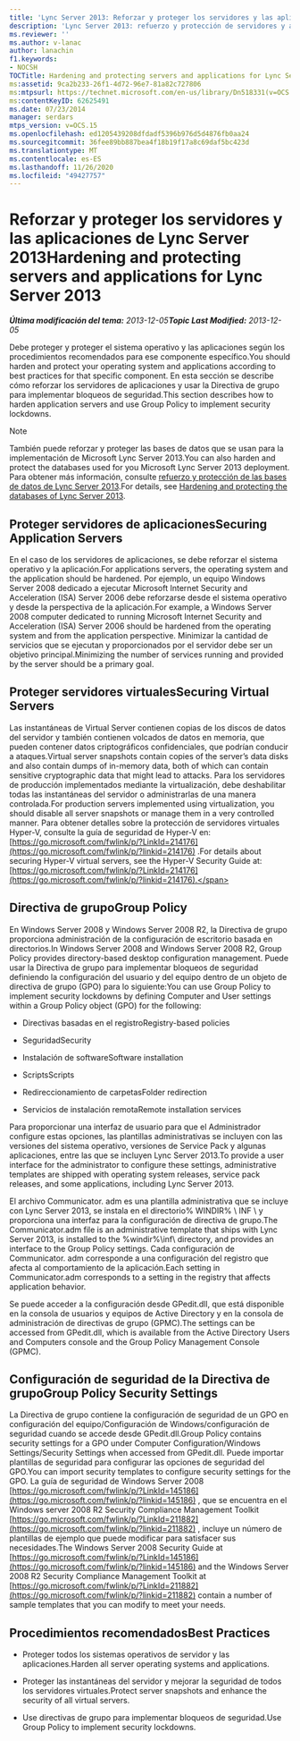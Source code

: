```yaml
---
title: 'Lync Server 2013: Reforzar y proteger los servidores y las aplicaciones'
description: 'Lync Server 2013: refuerzo y protección de servidores y aplicaciones.'
ms.reviewer: ''
ms.author: v-lanac
author: lanachin
f1.keywords:
- NOCSH
TOCTitle: Hardening and protecting servers and applications for Lync Server 2013
ms:assetid: 9ca2b233-26f1-4d72-96e7-81a82c727806
ms:mtpsurl: https://technet.microsoft.com/en-us/library/Dn518331(v=OCS.15)
ms:contentKeyID: 62625491
ms.date: 07/23/2014
manager: serdars
mtps_version: v=OCS.15
ms.openlocfilehash: ed1205439208dfdadf5396b976d5d4876fb0aa24
ms.sourcegitcommit: 36fee89bb887bea4f18b19f17a8c69daf5bc423d
ms.translationtype: MT
ms.contentlocale: es-ES
ms.lasthandoff: 11/26/2020
ms.locfileid: "49427757"
---
```

# <a name="hardening-and-protecting-servers-and-applications-for-lync-server-2013"></a><span data-ttu-id="e7e2b-103">Reforzar y proteger los servidores y las aplicaciones de Lync Server 2013</span><span class="sxs-lookup"><span data-stu-id="e7e2b-103">Hardening and protecting servers and applications for Lync Server 2013</span></span>

<div data-xmlns="http://www.w3.org/1999/xhtml">

<div class="topic" data-xmlns="http://www.w3.org/1999/xhtml" data-msxsl="urn:schemas-microsoft-com:xslt" data-cs="https://msdn.microsoft.com/">

<div data-asp="https://msdn2.microsoft.com/asp">



</div>

<div id="mainSection">

<div id="mainBody"><span data-ttu-id="e7e2b-104">

<span> </span></span><span class="sxs-lookup"><span data-stu-id="e7e2b-104">

<span> </span></span></span>

<span data-ttu-id="e7e2b-105">_**Última modificación del tema:** 2013-12-05_</span><span class="sxs-lookup"><span data-stu-id="e7e2b-105">_**Topic Last Modified:** 2013-12-05_</span></span>

<span data-ttu-id="e7e2b-106">Debe proteger y proteger el sistema operativo y las aplicaciones según los procedimientos recomendados para ese componente específico.</span><span class="sxs-lookup"><span data-stu-id="e7e2b-106">You should harden and protect your operating system and applications according to best practices for that specific component.</span></span> <span data-ttu-id="e7e2b-107">En esta sección se describe cómo reforzar los servidores de aplicaciones y usar la Directiva de grupo para implementar bloqueos de seguridad.</span><span class="sxs-lookup"><span data-stu-id="e7e2b-107">This section describes how to harden application servers and use Group Policy to implement security lockdowns.</span></span>

<div>


> [!NOTE]  
> <span data-ttu-id="e7e2b-108">También puede reforzar y proteger las bases de datos que se usan para la implementación de Microsoft Lync Server 2013.</span><span class="sxs-lookup"><span data-stu-id="e7e2b-108">You can also harden and protect the databases used for you Microsoft Lync Server 2013 deployment.</span></span> <span data-ttu-id="e7e2b-109">Para obtener más información, consulte <A href="lync-server-2013-hardening-and-protecting-databases.md">refuerzo y protección de las bases de datos de Lync Server 2013</A>.</span><span class="sxs-lookup"><span data-stu-id="e7e2b-109">For details, see <A href="lync-server-2013-hardening-and-protecting-databases.md">Hardening and protecting the databases of Lync Server 2013</A>.</span></span>



</div>

<div>

## <a name="securing-application-servers"></a><span data-ttu-id="e7e2b-110">Proteger servidores de aplicaciones</span><span class="sxs-lookup"><span data-stu-id="e7e2b-110">Securing Application Servers</span></span>

<span data-ttu-id="e7e2b-111">En el caso de los servidores de aplicaciones, se debe reforzar el sistema operativo y la aplicación.</span><span class="sxs-lookup"><span data-stu-id="e7e2b-111">For applications servers, the operating system and the application should be hardened.</span></span> <span data-ttu-id="e7e2b-112">Por ejemplo, un equipo Windows Server 2008 dedicado a ejecutar Microsoft Internet Security and Acceleration (ISA) Server 2006 debe reforzarse desde el sistema operativo y desde la perspectiva de la aplicación.</span><span class="sxs-lookup"><span data-stu-id="e7e2b-112">For example, a Windows Server 2008 computer dedicated to running Microsoft Internet Security and Acceleration (ISA) Server 2006 should be hardened from the operating system and from the application perspective.</span></span> <span data-ttu-id="e7e2b-113">Minimizar la cantidad de servicios que se ejecutan y proporcionados por el servidor debe ser un objetivo principal.</span><span class="sxs-lookup"><span data-stu-id="e7e2b-113">Minimizing the number of services running and provided by the server should be a primary goal.</span></span>

</div>

<div>

## <a name="securing-virtual-servers"></a><span data-ttu-id="e7e2b-114">Proteger servidores virtuales</span><span class="sxs-lookup"><span data-stu-id="e7e2b-114">Securing Virtual Servers</span></span>

<span data-ttu-id="e7e2b-115">Las instantáneas de Virtual Server contienen copias de los discos de datos del servidor y también contienen volcados de datos en memoria, que pueden contener datos criptográficos confidenciales, que podrían conducir a ataques.</span><span class="sxs-lookup"><span data-stu-id="e7e2b-115">Virtual server snapshots contain copies of the server’s data disks and also contain dumps of in-memory data, both of which can contain sensitive cryptographic data that might lead to attacks.</span></span> <span data-ttu-id="e7e2b-116">Para los servidores de producción implementados mediante la virtualización, debe deshabilitar todas las instantáneas del servidor o administrarlas de una manera controlada.</span><span class="sxs-lookup"><span data-stu-id="e7e2b-116">For production servers implemented using virtualization, you should disable all server snapshots or manage them in a very controlled manner.</span></span> <span data-ttu-id="e7e2b-117">Para obtener detalles sobre la protección de servidores virtuales Hyper-V, consulte la guía de seguridad de Hyper-V en: [https://go.microsoft.com/fwlink/p/?LinkId=214176](https://go.microsoft.com/fwlink/p/?linkid=214176) .</span><span class="sxs-lookup"><span data-stu-id="e7e2b-117">For details about securing Hyper-V virtual servers, see the Hyper-V Security Guide at: [https://go.microsoft.com/fwlink/p/?LinkId=214176](https://go.microsoft.com/fwlink/p/?linkid=214176).</span></span>

</div>

<div>

## <a name="group-policy"></a><span data-ttu-id="e7e2b-118">Directiva de grupo</span><span class="sxs-lookup"><span data-stu-id="e7e2b-118">Group Policy</span></span>

<span data-ttu-id="e7e2b-119">En Windows Server 2008 y Windows Server 2008 R2, la Directiva de grupo proporciona administración de la configuración de escritorio basada en directorios.</span><span class="sxs-lookup"><span data-stu-id="e7e2b-119">In Windows Server 2008 and Windows Server 2008 R2, Group Policy provides directory-based desktop configuration management.</span></span> <span data-ttu-id="e7e2b-120">Puede usar la Directiva de grupo para implementar bloqueos de seguridad definiendo la configuración del usuario y del equipo dentro de un objeto de directiva de grupo (GPO) para lo siguiente:</span><span class="sxs-lookup"><span data-stu-id="e7e2b-120">You can use Group Policy to implement security lockdowns by defining Computer and User settings within a Group Policy object (GPO) for the following:</span></span>

  - <span data-ttu-id="e7e2b-121">Directivas basadas en el registro</span><span class="sxs-lookup"><span data-stu-id="e7e2b-121">Registry-based policies</span></span>

  - <span data-ttu-id="e7e2b-122">Seguridad</span><span class="sxs-lookup"><span data-stu-id="e7e2b-122">Security</span></span>

  - <span data-ttu-id="e7e2b-123">Instalación de software</span><span class="sxs-lookup"><span data-stu-id="e7e2b-123">Software installation</span></span>

  - <span data-ttu-id="e7e2b-124">Scripts</span><span class="sxs-lookup"><span data-stu-id="e7e2b-124">Scripts</span></span>

  - <span data-ttu-id="e7e2b-125">Redireccionamiento de carpetas</span><span class="sxs-lookup"><span data-stu-id="e7e2b-125">Folder redirection</span></span>

  - <span data-ttu-id="e7e2b-126">Servicios de instalación remota</span><span class="sxs-lookup"><span data-stu-id="e7e2b-126">Remote installation services</span></span>

<span data-ttu-id="e7e2b-127">Para proporcionar una interfaz de usuario para que el Administrador configure estas opciones, las plantillas administrativas se incluyen con las versiones del sistema operativo, versiones de Service Pack y algunas aplicaciones, entre las que se incluyen Lync Server 2013.</span><span class="sxs-lookup"><span data-stu-id="e7e2b-127">To provide a user interface for the administrator to configure these settings, administrative templates are shipped with operating system releases, service pack releases, and some applications, including Lync Server 2013.</span></span>

<span data-ttu-id="e7e2b-128">El archivo Communicator. adm es una plantilla administrativa que se incluye con Lync Server 2013, se instala en el directorio% WINDIR% \\ INF \\ y proporciona una interfaz para la configuración de directiva de grupo.</span><span class="sxs-lookup"><span data-stu-id="e7e2b-128">The Communicator.adm file is an administrative template that ships with Lync Server 2013, is installed to the %windir%\\inf\\ directory, and provides an interface to the Group Policy settings.</span></span> <span data-ttu-id="e7e2b-129">Cada configuración de Communicator. adm corresponde a una configuración del registro que afecta al comportamiento de la aplicación.</span><span class="sxs-lookup"><span data-stu-id="e7e2b-129">Each setting in Communicator.adm corresponds to a setting in the registry that affects application behavior.</span></span>

<span data-ttu-id="e7e2b-130">Se puede acceder a la configuración desde GPedit.dll, que está disponible en la consola de usuarios y equipos de Active Directory y en la consola de administración de directivas de grupo (GPMC).</span><span class="sxs-lookup"><span data-stu-id="e7e2b-130">The settings can be accessed from GPedit.dll, which is available from the Active Directory Users and Computers console and the Group Policy Management Console (GPMC).</span></span>

</div>

<div>

## <a name="group-policy-security-settings"></a><span data-ttu-id="e7e2b-131">Configuración de seguridad de la Directiva de grupo</span><span class="sxs-lookup"><span data-stu-id="e7e2b-131">Group Policy Security Settings</span></span>

<span data-ttu-id="e7e2b-132">La Directiva de grupo contiene la configuración de seguridad de un GPO en configuración del equipo/Configuración de Windows/configuración de seguridad cuando se accede desde GPedit.dll.</span><span class="sxs-lookup"><span data-stu-id="e7e2b-132">Group Policy contains security settings for a GPO under Computer Configuration/Windows Settings/Security Settings when accessed from GPedit.dll.</span></span> <span data-ttu-id="e7e2b-133">Puede importar plantillas de seguridad para configurar las opciones de seguridad del GPO.</span><span class="sxs-lookup"><span data-stu-id="e7e2b-133">You can import security templates to configure security settings for the GPO.</span></span> <span data-ttu-id="e7e2b-134">La guía de seguridad de Windows Server 2008 [https://go.microsoft.com/fwlink/p/?LinkId=145186](https://go.microsoft.com/fwlink/p/?linkid=145186) , que se encuentra en el Windows server 2008 R2 Security Compliance Management Toolkit [https://go.microsoft.com/fwlink/p/?LinkId=211882](https://go.microsoft.com/fwlink/p/?linkid=211882) , incluye un número de plantillas de ejemplo que puede modificar para satisfacer sus necesidades.</span><span class="sxs-lookup"><span data-stu-id="e7e2b-134">The Windows Server 2008 Security Guide at [https://go.microsoft.com/fwlink/p/?LinkId=145186](https://go.microsoft.com/fwlink/p/?linkid=145186) and the Windows Server 2008 R2 Security Compliance Management Toolkit at [https://go.microsoft.com/fwlink/p/?LinkId=211882](https://go.microsoft.com/fwlink/p/?linkid=211882) contain a number of sample templates that you can modify to meet your needs.</span></span>

</div>

<div>

## <a name="best-practices"></a><span data-ttu-id="e7e2b-135">Procedimientos recomendados</span><span class="sxs-lookup"><span data-stu-id="e7e2b-135">Best Practices</span></span>

  - <span data-ttu-id="e7e2b-136">Proteger todos los sistemas operativos de servidor y las aplicaciones.</span><span class="sxs-lookup"><span data-stu-id="e7e2b-136">Harden all server operating systems and applications.</span></span>

  - <span data-ttu-id="e7e2b-137">Proteger las instantáneas del servidor y mejorar la seguridad de todos los servidores virtuales.</span><span class="sxs-lookup"><span data-stu-id="e7e2b-137">Protect server snapshots and enhance the security of all virtual servers.</span></span>

  - <span data-ttu-id="e7e2b-138">Use directivas de grupo para implementar bloqueos de seguridad.</span><span class="sxs-lookup"><span data-stu-id="e7e2b-138">Use Group Policy to implement security lockdowns.</span></span>

<span data-ttu-id="e7e2b-139"></div>

</div>

<span> </span>

</div>

</div>

</span><span class="sxs-lookup"><span data-stu-id="e7e2b-139"></div>

</div>

<span> </span>

</div>

</div>

</span></span></div>

